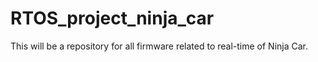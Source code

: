 # RTOS_project_ninja_car

This will be a repository for all firmware related to real-time of Ninja Car.
